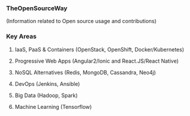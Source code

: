 ### TheOpenSourceWay
(Information related to Open source usage and contributions)

### Key Areas
1. IaaS, PaaS & Containers (OpenStack, OpenShift, Docker/Kubernetes)
2. Progressive Web Apps (Angular2/Ionic and React.JS/React Native)
3. NoSQL Alternatives (Redis, MongoDB, Cassandra, Neo4j)
4. DevOps (Jenkins, Ansible)

5. Big Data (Hadoop, Spark)
6. Machine Learning (Tensorflow)

